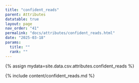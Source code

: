 ```yaml
---
title: "confident_reads"
parent: Attributes
datatable: true
layout: page
nav_order: "41"
permalink: "docs/attributes/confident_reads.html"
date: "2025-03-18"
params:
  title: ""
  rank: ""
---
```

{% assign mydata=site.data.csv.attributes.confident_reads %} 

{% include content/confident_reads.md %}
